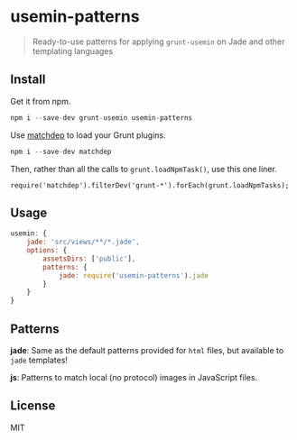 # usemin-patterns

> Ready-to-use patterns for applying `grunt-usemin` on Jade and other templating languages

## Install

Get it from npm.

```js
npm i --save-dev grunt-usemin usemin-patterns
```

Use [matchdep](https://github.com/tkellen/node-matchdep) to load your Grunt plugins.

```js
npm i --save-dev matchdep
```

Then, rather than all the calls to `grunt.loadNpmTask()`, use this one liner.

```
require('matchdep').filterDev('grunt-*').forEach(grunt.loadNpmTasks);
```

## Usage

```js
usemin: {
    jade: 'src/views/**/*.jade',
    options: {
        assetsDirs: ['public'],
        patterns: {
            jade: require('usemin-patterns').jade
        }
    }
}
```

## Patterns

**jade**: Same as the default patterns provided for `html` files, but available to `jade` templates!

**js**: Patterns to match local (no protocol) images in JavaScript files.

## License

MIT
